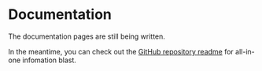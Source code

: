 # Documentation

The documentation pages are still being written.

In the meantime, you can check out the [GitHub repository readme](https://github.com/margarita-form/salty-css) for all-in-one infomation blast.
